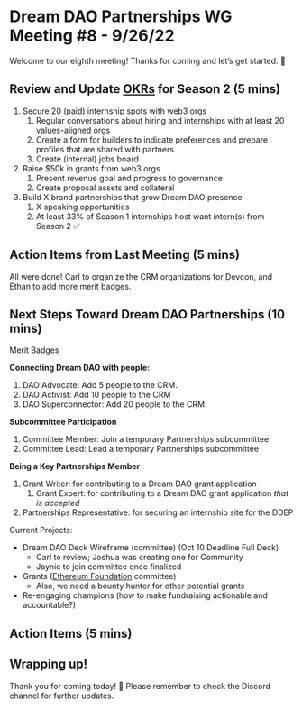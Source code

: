 # Dream DAO Partnerships WG Meeting #8 - 9/26/22

Welcome to our eighth meeting! Thanks for coming and let’s get started. 🚀

## Review and Update [OKRs](https://asana.com/resources/okr-meaning) for Season 2 (5 mins)

1. Secure 20 (paid) internship spots with web3 orgs
    1. Regular conversations about hiring and internships with at least 20 values-aligned orgs
    2. Create a form for builders to indicate preferences and prepare profiles that are shared with partners
    3. Create (internal) jobs board
2. Raise $50k in grants from web3 orgs
    1. Present revenue goal and progress to governance
    2. Create proposal assets and collateral
3. Build X brand partnerships that grow Dream DAO presence
    1. X speaking opportunities
    2. At least 33% of Season 1 internships host want intern(s) from Season 2 ✅

## Action Items from Last Meeting (5 mins)

All were done! Carl to organize the CRM organizations for Devcon, and Ethan to add more merit badges. 

## Next Steps Toward Dream DAO Partnerships (10 mins)

Merit Badges

**Connecting Dream DAO with people:**

1. DAO Advocate: Add 5 people to the CRM.
2. DAO Activist: Add 10 people to the CRM
3. DAO Superconnector: Add 20 people to the CRM

**Subcommittee Participation**

1. Committee Member: Join a temporary Partnerships subcommittee
2. Committee Lead: Lead a temporary Partnerships subcommittee

**Being a Key Partnerships Member**

1. Grant Writer: for contributing to a Dream DAO grant application
    1. Grant Expert: for contributing to a Dream DAO grant application *that is accepted*
2. Partnerships Representative: for securing an internship site for the DDEP

Current Projects:

- Dream DAO Deck Wireframe (committee) (Oct 10 Deadline Full Deck)
    - Carl to review; Joshua was creating one for Community
    - Jaynie to join committee once finalized
- Grants ([Ethereum Foundation](https://esp.ethereum.foundation/applicants/small-grants) committee)
    - Also, we need a bounty hunter for other potential grants
- Re-engaging champions (how to make fundraising actionable and accountable?)

## Action Items (5 mins)

## Wrapping up!

Thank you for coming today! 🌮
Please remember to check the Discord channel for further updates.
